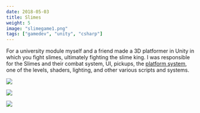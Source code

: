 ```yaml
---
date: 2018-05-03
title: Slimes
weight: 5
image: "slimegame1.png"
tags: ["gamedev", "unity", "csharp"]
---
```


For a university module myself and a friend made a 3D platformer in Unity in which you fight slimes, ultimately fighting the slime king. I was responsible for the Slimes and their combat system, UI, pickups, the [platform system](/projects/platform-system), one of the levels, shaders, lighting, and other various scripts and systems.

![](../slimegame2.png)

![](../slimegame3.png)

![](../slimegame4.png)
